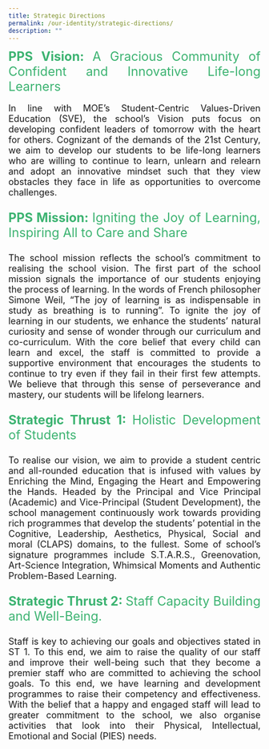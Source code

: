 ```yaml
---
title: Strategic Directions
permalink: /our-identity/strategic-directions/
description: ""
---
```

<div style="text-align:justify; font-size:25px; font-weight:bold; color:mediumseagreen">PPS Vision: <span style="font-weight:normal">A Gracious Community of Confident and Innovative Life-long Learners</span></div>
<p style="text-align:justify; font-size:18px">In line with MOE’s Student-Centric Values-Driven Education (SVE), the school’s Vision puts focus on developing confident leaders of tomorrow with the heart for others. Cognizant of the demands of the 21st Century, we aim to develop our students to be life-long learners who are willing to continue to learn, unlearn and relearn and adopt an innovative mindset such that they view obstacles they face in life as opportunities to overcome challenges.</p>

<p style="text-align:justify; font-size:25px; font-weight:bold; color:mediumseagreen">PPS Mission: <span style="font-weight:normal">Igniting the Joy of Learning, Inspiring All to Care and Share</span></p>
<p></p>
<p style="text-align:justify; font-size:18px">The school mission reflects the school’s commitment to realising the school vision. The first part of the school mission signals the importance of our students enjoying the process of learning. In the words of French philosopher Simone Weil, “The joy of learning is as indispensable in study as breathing is to running”. To ignite the joy of learning in our students, we enhance the students’ natural curiosity and sense of wonder through our curriculum and co-curriculum. With the core belief that every child can learn and excel, the staff is committed to provide a supportive environment that encourages the students to continue to try even if they fail in their first few attempts. We believe that through this sense of perseverance and mastery, our students will be lifelong learners.</p>

<p style="text-align:justify; font-size:25px; font-weight:bold; color:mediumseagreen">Strategic Thrust 1: <span style="font-weight:normal">Holistic Development of Students</span></p>
<p style="text-align:justify; font-size:18px">To realise our vision, we aim to provide a student centric and all-rounded education that is infused with values by Enriching the Mind, Engaging the Heart and Empowering the Hands. Headed by the Principal and Vice Principal (Academic) and Vice-Principal (Student Development), the school management continuously work towards providing rich programmes that develop the students’ potential in the Cognitive, Leadership, Aesthetics, Physical, Social and moral (CLAPS) domains, to the fullest. Some of school’s signature programmes include S.T.A.R.S., Greenovation, Art-Science Integration, Whimsical Moments and Authentic Problem-Based Learning.</p>
<p></p>
<p style="text-align:justify; font-size:25px; font-weight:bold; color:mediumseagreen">Strategic Thrust 2: <span style="font-weight:normal">Staff Capacity Building and Well-Being.</span></p>
<p style="text-align:justify; font-size:18px">Staff is key to achieving our goals and objectives stated in ST 1. To this end, we aim to raise the quality of our staff and improve their well-being such that they become a premier staff who are committed to achieving the school goals. To this end, we have learning and development programmes to raise their competency and effectiveness. With the belief that a happy and engaged staff will lead to greater commitment to the school, we also organise activities that look into their Physical, Intellectual, Emotional and Social (PIES) needs.</p>